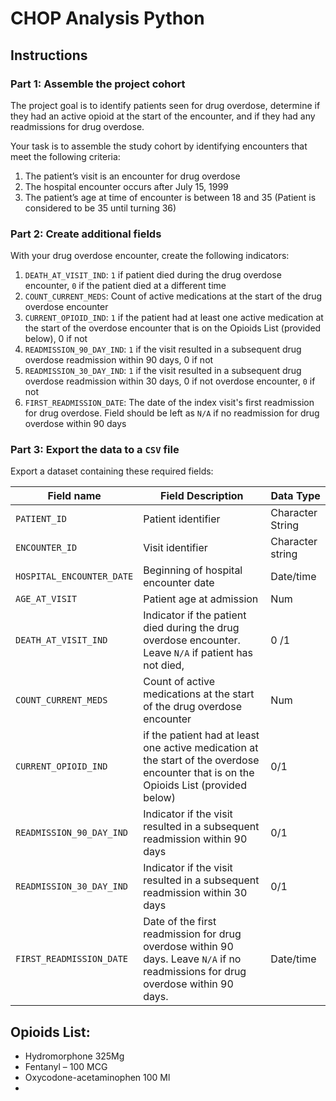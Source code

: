 # CHOP Analysis Python

## Instructions

### Part 1: Assemble the project cohort

The project goal is to identify patients seen for drug overdose, determine if they had an active opioid at the start of the encounter, and if they had any readmissions for drug overdose.

Your task is to assemble the study cohort by identifying encounters that meet the following criteria:

1. The patient’s visit is an encounter for drug overdose
2. The hospital encounter occurs after July 15, 1999
3. The patient’s age at time of encounter is between 18 and 35 (Patient is considered to be 35 until turning 36)

### Part 2: Create additional fields

With your drug overdose encounter, create the following indicators:

1. `DEATH_AT_VISIT_IND`: `1` if patient died during the drug overdose encounter, `0` if the patient died at a different time
2. `COUNT_CURRENT_MEDS`: Count of active medications at the start of the drug overdose encounter
3. `CURRENT_OPIOID_IND`: `1` if the patient had at least one active medication at the start of the overdose encounter that is on the Opioids List (provided below), 0 if not 
4. `READMISSION_90_DAY_IND`: `1` if the visit resulted in a subsequent drug overdose readmission within 90 days, 0 if not 
5. `READMISSION_30_DAY_IND`: `1` if the visit resulted in a subsequent drug overdose readmission within 30 days, 0 if not overdose encounter, `0` if not
6. `FIRST_READMISSION_DATE`: The date of the index visit's first readmission for drug overdose. Field should be left as `N/A` if no readmission for drug overdose within 90 days

### Part 3: Export the data to a `CSV` file

Export a dataset containing these required fields:

| Field name                | Field Description                                                                                                                  | Data Type        |
| ------------------------- | ---------------------------------------------------------------------------------------------------------------------------------- | ---------------- |
| `PATIENT_ID`              | Patient identifier                                                                                                                 | Character String |
| `ENCOUNTER_ID`            | Visit identifier                                                                                                                   | Character string |
| `HOSPITAL_ENCOUNTER_DATE` | Beginning of hospital encounter date                                                                                               | Date/time        |
| `AGE_AT_VISIT`            | Patient age at admission                                                                                                           | Num              |
| `DEATH_AT_VISIT_IND`      | Indicator if the patient died during the drug overdose encounter. Leave `N/A` if patient has not died,                             | 0 /1             |
| `COUNT_CURRENT_MEDS`      | Count of active medications at the start of the drug overdose encounter                          | Num              |
| `CURRENT_OPIOID_IND`      | if the patient had at least one active medication at the start of the overdose encounter that is on the Opioids List (provided below)     | 0/1              |
| `READMISSION_90_DAY_IND`  | Indicator if the visit resulted in a subsequent readmission within 90 days     | 0/1              |
| `READMISSION_30_DAY_IND`  | Indicator if the visit resulted in a subsequent readmission within 30 days     | 0/1              |
| `FIRST_READMISSION_DATE`  | Date of the first readmission for drug overdose within 90 days. Leave `N/A` if no readmissions for drug overdose within 90 days. | Date/time        |

## Opioids List:

- Hydromorphone 325Mg
- Fentanyl – 100 MCG
- Oxycodone-acetaminophen 100 Ml
-
